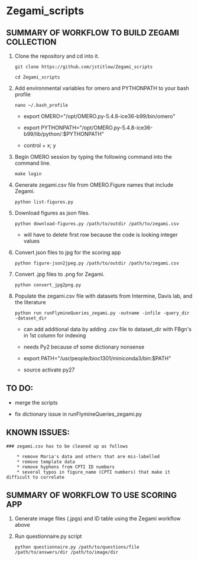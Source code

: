 # Zegami_scripts

## SUMMARY OF WORKFLOW TO BUILD ZEGAMI COLLECTION

1. Clone the repository and cd into it. 

    `git clone https://github.com/jstitlow/Zegami_scripts`
    
    `cd Zegami_scripts`
    
2. Add environmental variables for omero and PYTHONPATH to your bash profile

    `nano ~/.bash_profile`
    
    * export OMERO="/opt/OMERO.py-5.4.8-ice36-b99/bin/omero"
    
    * export PYTHONPATH="/opt/OMERO.py-5.4.8-ice36-b99/lib/python/:$PYTHONPATH"
    
    * control + x; y

3. Begin OMERO session by typing the following command into the command line.
    
    `make login`

4. Generate zegami.csv file from OMERO.Figure names that include Zegami.
    
    `python list-figures.py`
    
5. Download figures as json files.
    
    `python download-figures.py /path/to/outdir /path/to/zegami.csv`
    
    * will have to delete first row because the code is looking integer values

6. Convert json files to jpg for the scoring app

    `python figure-json2jpeg.py /path/to/outdir /path/to/zegami.csv`

7. Convert .jpg files to .png for Zegami. 

    `python convert_jpg2png.py`
    
8. Populate the zegami.csv file with datasets from Intermine, Davis lab, and the literature

    `python run runFlymineQueries_zegami.py -outname -infile -query_dir -dataset_dir`
    
    * can add additional data by adding .csv file to dataset_dir with FBgn's in 1st column for indexing
    
    * needs Py2 because of some dictionary nonsense
    
    * export PATH="/usr/people/bioc1301/miniconda3/bin:$PATH"
      
    * source activate py27

## TO DO:

* merge the scripts

* fix dictionary issue in runFlymineQueries_zegami.py

## KNOWN ISSUES:

    ### zegami.csv has to be cleaned up as follows

        * remove Maria's data and others that are mis-labelled
        * remove template data
        * remove hyphens from CPTI ID numbers
        * several typos in figure_name (CPTI numbers) that make it difficult to correlate

## SUMMARY OF WORKFLOW TO USE SCORING APP

1. Generate image files (.jpgs) and ID table using the Zegami workflow above

2. Run questionnaire.py script

    `python questionnaire.py /path/to/questions/file /path/to/answers/dir /path/to/image/dir`
        
